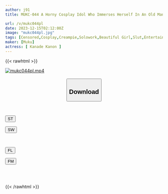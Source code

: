 ```yaml
---
author: j91
title: MUKC-044 A Horny Cosplay Idol Who Immerses Herself In An Old Man. A Little Devil Who Seduces You In A Solo Video. A Slut Orgasms And Off-paco 4SEX. Exclusive Kanon Kanon.

url: /v/mukc044pl
date: 2023-12-15T02:12:00Z
image: "mukc044pl.jpg"
tags: [Censored,Cosplay,Creampie,Solowork,Beautiful Girl,Slut,Entertainer	 ]
maker: [Muku]
actress: [ Kanade Kanon ]
---
```



{{< rawhtml >}}

<div class="video" data-videoid="zbMxVbmLXPCgD0">
    <a href="javascript:;">
        <img src="/v/mukc044pl/mukc044pl.jpg" width="WIDTH" height="HEIGHT" alt="mukc044pl.mp4" loading="lazy">
    </a>
</div>

<script type="text/javascript" src="https://j91.asia/asset/on-demand-st.js"></script>

<br>
  <link rel="stylesheet" href="https://j91.asia/asset/bs5.css">
  
  <center>
  <button class="btn btn-primary" type="button" data-bs-toggle="collapse" data-bs-target=".multi-collapse" aria-expanded="false" aria-controls="multiCollapseExample1 multiCollapseExample2"><h2>Download</h2></button></center>
</p>
<div class="row">
  <div class="col">
    <div class="collapse multi-collapse" id="multiCollapseExample1">
      <div class="card card-body">
	      	      <br>
<div class="buttons">  
<p><a href="https://streamtape.to/v/zbMxVbmLXPCgD0" target="_blank"><button class="btn-hover color-3"><i class="fa fa-download"></i> ST</button></a></p>
<p><a href="https://flaswish.com/m8kwtyeibkfj" target="_blank"><button class="btn-hover color-2"><i class="fa fa-download"></i> SW</button></a></p></div>
    </div>
  </div>
</div>
  <div class="col">
    <div class="collapse multi-collapse" id="multiCollapseExample2">
      <div class="card card-body">
	      <br>
<div class="buttons">
<p><a href="javascript:;" target="_blank"><button class="btn-hover color-9"><i class="fa fa-download"></i> FL</button></a></p>
<p><a href="javascript:;" target="_blank"><button class="btn-hover color-8"><i class="fa fa-download"></i> FM</button></a></p></div>
<br><br>
      </div>
    </div>
  </div>
</div>

{{< /rawhtml >}}